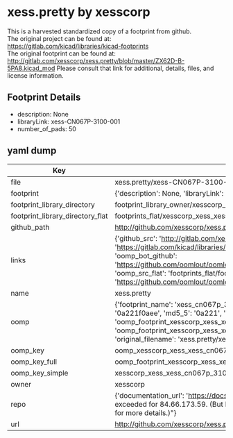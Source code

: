# xess.pretty by xesscorp  
This is a harvested standardized copy of a footprint from github.  
The original project can be found at:  
https://gitlab.com/kicad/libraries/kicad-footprints  
The original footprint can be found at:
http://gitlab.com/xesscorp/xess.pretty/blob/master/ZX62D-B-5PA8.kicad_mod
Please consult that link for additional, details, files, and license information.  
## Footprint Details
* description: None  
* libraryLink: xess-CN067P-3100-001  
* number_of_pads: 50  
## yaml dump  
| Key | Value |  
| --- | --- |  
| file | xess.pretty/xess-CN067P-3100-001.kicad_mod |  
| footprint | {'description': None, 'libraryLink': 'xess-CN067P-3100-001', 'number_of_pads': 50} |  
| footprint_library_directory | footprint_library_owner/xesscorp_xess.pretty |  
| footprint_library_directory_flat | footprints_flat/xesscorp_xess_xess_cn067p_3100_001/working |  
| github_path | http://github.com/xesscorp/xess.pretty/blob/master/xess-CN067P-3100-001.kicad_mod |  
| links | {'github_src': 'http://gitlab.com/xesscorp/xess.pretty/blob/master/ZX62D-B-5PA8.kicad_mod', 'github_src_repo': 'https://gitlab.com/kicad/libraries/kicad-footprints', 'oomp_bot': 'footprints/xesscorp_xess_xess_cn067p_3100_001/working', 'oomp_bot_github': 'https://github.com/oomlout/oomlout_oomp_footprint_bot/tree/main/footprints/xesscorp_xess_xess_cn067p_3100_001/working', 'oomp_src_flat': 'footprints_flat/footprints_flat/xesscorp_xess_xess_cn067p_3100_001/working', 'oomp_src_flat_github': 'https://github.com/oomlout/oomlout_oomp_footprint_src/tree/main/footprints_flat/xesscorp_xess_xess_cn067p_3100_001/working'} |  
| name | xess.pretty |  
| oomp | {'footprint_name': 'xess_cn067p_3100_001', 'library_name': 'xess', 'md5': '0a221f0aee3d5819d92f6687c4b9c1c3', 'md5_10': '0a221f0aee', 'md5_5': '0a221', 'md5_6': '0a221f', 'oomp_key': 'oomp_xesscorp_xess_xess_cn067p_3100_001', 'oomp_key_extra': 'oomp_footprint_xesscorp_xess_xess_cn067p_3100_001', 'oomp_key_full': 'oomp_footprint_xesscorp_xess_xess_cn067p_3100_001_0a221f', 'oomp_key_simple': 'xesscorp_xess_xess_cn067p_3100_001', 'original_filename': 'xess.pretty/xess-CN067P-3100-001.kicad_mod', 'owner_name': 'xesscorp'} |  
| oomp_key | oomp_xesscorp_xess_xess_cn067p_3100_001 |  
| oomp_key_full | oomp_footprint_xesscorp_xess_xess_cn067p_3100_001 |  
| oomp_key_simple | xesscorp_xess_xess_cn067p_3100_001 |  
| owner | xesscorp |  
| repo | {'documentation_url': 'https://docs.github.com/rest/overview/resources-in-the-rest-api#rate-limiting', 'message': "API rate limit exceeded for 84.66.173.59. (But here's the good news: Authenticated requests get a higher rate limit. Check out the documentation for more details.)"} |  
| url | http://github.com/xesscorp/xess.pretty |  

